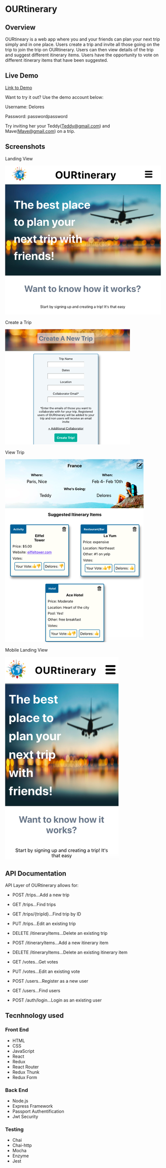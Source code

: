 # OURtinerary

## Overview
OURtineary is a web app where you and your friends can plan your next trip simply and in one place. Users create a trip and invite all those going on the trip to join the trip on OURtinerary. Users can then view details of the trip and suggest different itinerary items. Users have the opportunity to vote on different itinerary items that have been suggested.

## Live Demo
[Link to Demo](https://stark-hamlet-54072.herokuapp.com/)

Want to try it out? Use the demo account below:

Username: Delores

Password: passwordpassword

Try inviting her your Teddy(Teddy@gmail.com) and Mave(Mave@gmail.com) on a trip.

## Screenshots
Landing View

![Landing View](/src/screenshots/landing.png)

Create a Trip

![Create a Trip](/src/screenshots/newtrip.png)

View Trip

![Create Itinerary Item](/src/screenshots/tripview.png)

Mobile Landing View

![Mobile Landing View](/src/screenshots/mobile.png)


## API Documentation
API Layer of OURtinerary allows for:

- POST /trips...Add a new trip
- GET /trips...Find trips
- GET /trips/{tripId}...Find trip by ID
- PUT /trips...Edit an existing trip 

- DELETE /itineraryItems...Delete an existing trip
- POST /itineraryItems...Add a new itinerary item
- DELETE /itineraryItems...Delete an existing itinerary item

- GET /votes...Get votes
- PUT /votes...Edit an existing vote

- POST  /users...Register as a new user
- GET /users...Find users
- POST  /auth/login...Login as an existing user

## Tecnhnology used

### Front End
- HTML
- CSS
- JavaScript
- React
- Redux
- React Router
- Redux Thunk
- Redux Form

### Back End

- Node.js
- Express Framework
- Passport Authentification
- Jwt Security

### Testing

- Chai
- Chai-http
- Mocha
- Enzyme
- Jest
